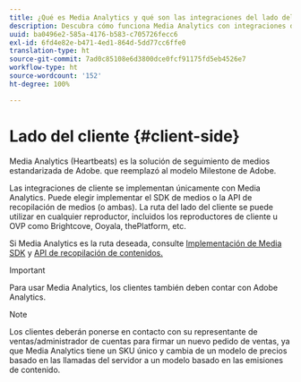 ```yaml
---
title: ¿Qué es Media Analytics y qué son las integraciones del lado del cliente?
description: Descubra cómo funciona Media Analytics con integraciones del lado del cliente y el SDK de medios y/o la API de Media Collection.
uuid: ba0496e2-585a-4176-b583-c705726fecc6
exl-id: 6fd4e82e-b471-4ed1-864d-5dd77cc6ffe0
translation-type: ht
source-git-commit: 7ad0c85108e6d3800dce0fcf91175fd5eb4526e7
workflow-type: ht
source-wordcount: '152'
ht-degree: 100%

---
```


# Lado del cliente {#client-side}

Media Analytics (Heartbeats) es la solución de seguimiento de medios estandarizada de Adobe. que reemplazó al modelo Milestone de Adobe.

Las integraciones de cliente se implementan únicamente con Media Analytics. Puede elegir implementar el SDK de medios o la API de recopilación de medios (o ambas). La ruta del lado del cliente se puede utilizar en cualquier reproductor, incluidos los reproductores de cliente u OVP como Brightcove, Ooyala, thePlatform, etc.

Si Media Analytics es la ruta deseada, consulte [Implementación de Media SDK](/help/sdk-implement/setup/setup-overview.md) y [API de recopilación de contenidos.](/help/media-collection-api/mc-api-overview.md)

>[!IMPORTANT]
>
>Para usar Media Analytics, los clientes también deben contar con Adobe Analytics.

>[!NOTE]
>
>Los clientes deberán ponerse en contacto con su representante de ventas/administrador de cuentas para firmar un nuevo pedido de ventas, ya que Media Analytics tiene un SKU único y cambia de un modelo de precios basado en las llamadas del servidor a un modelo basado en las emisiones de contenido.
